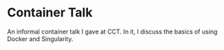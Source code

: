 # Container Talk

An informal container talk I gave at CCT. In it, I discuss the basics of using Docker and Singularity.
